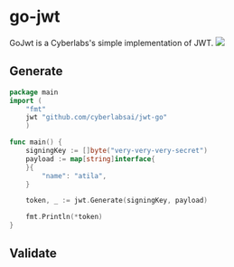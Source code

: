 # go-jwt
GoJwt is a Cyberlabs's simple implementation of JWT.
![](https://www.collinsdictionary.com/images/full/gopher_438742864.jpg)
## Generate
```go
package main
import (
	"fmt"
	jwt "github.com/cyberlabsai/jwt-go"
	)

func main() {
	signingKey := []byte("very-very-very-secret")
	payload := map[string]interface{
	}{
		"name": "atila",
	}

	token, _ := jwt.Generate(signingKey, payload)

	fmt.Println(*token)
}
```
## Validate
```go
```

